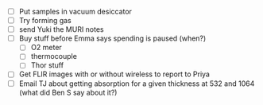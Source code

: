 - [ ] Put samples in vacuum desiccator
- [ ] Try forming gas
- [ ] send Yuki the MURI notes
- [ ] Buy stuff before Emma says spending is paused (when?)
	- [ ] O2 meter
	- [ ] thermocouple
	- [ ] Thor stuff
- [ ] Get FLIR images with or without wireless to report to Priya
- [ ] Email TJ about getting absorption for a given thickness at 532 and 1064 (what did Ben S say about it?)
